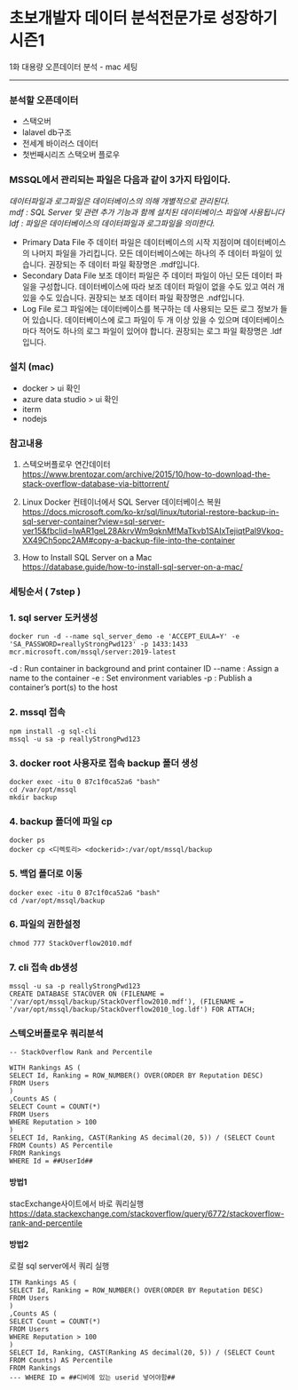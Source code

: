 # 초보개발자 데이터 분석전문가로 성장하기 시즌1

1화 대용량 오픈데이터 분석 - mac 세팅

***

### 분석할 오픈데이터

- 스택오버
- lalavel db구조
- 전세계 바이러스 데이터
- 첫번째시리즈 스택오버 플로우


### MSSQL에서 관리되는 파일은 다음과 같이 3가지 타입이다.
_데이터파일과 로그파일은 데이터베이스의 의해 개별적으로 관리된다._  
_mdf : SQL Server 및 관련 추가 기능과 함께 설치된 데이터베이스 파일에 사용됩니다_  
_ldf : 파일은 데이터베이스의 데이터파일과 로그파일을 의미한다._  

* Primary Data File
주 데이터 파일은 데이터베이스의 시작 지점이며 데이터베이스의 나머지 파일을 가리킵니다. 모든 데이터베이스에는 하나의 주 데이터 파일이 있습니다. 권장되는 주 데이터 파일 확장명은 .mdf입니다.
* Secondary Data File
보조 데이터 파일은 주 데이터 파일이 아닌 모든 데이터 파일을 구성합니다. 데이터베이스에 따라 보조 데이터 파일이 없을 수도 있고 여러 개 있을 수도 있습니다. 권장되는 보조 데이터 파일 확장명은 .ndf입니다.
* Log File
로그 파일에는 데이터베이스를 복구하는 데 사용되는 모든 로그 정보가 들어 있습니다. 데이터베이스에 로그 파일이 두 개 이상 있을 수 있으며 데이터베이스마다 적어도 하나의 로그 파일이 있어야 합니다. 권장되는 로그 파일 확장명은 .ldf입니다.

### 설치 (mac)
- docker > ui 확인
- azure data studio > ui 확인
- iterm
- nodejs

### 참고내용

1.  스텍오버플로우 연간데이터  
https://www.brentozar.com/archive/2015/10/how-to-download-the-stack-overflow-database-via-bittorrent/

2. Linux Docker 컨테이너에서 SQL Server 데이터베이스 복원  
   https://docs.microsoft.com/ko-kr/sql/linux/tutorial-restore-backup-in-sql-server-container?view=sql-server-ver15&fbclid=IwAR1geL28AkrvWm9qknMfMaTkvb1SAIxTejiqtPaI9Vkoq-XX49Ch5opc2AM#copy-a-backup-file-into-the-container

3. How to Install SQL Server on a Mac  
   https://database.guide/how-to-install-sql-server-on-a-mac/


### 세팅순서 ( 7step )
### 1. sql server 도커생성
`docker run -d --name sql_server_demo -e 'ACCEPT_EULA=Y' -e 'SA_PASSWORD=reallyStrongPwd123' -p 1433:1433 mcr.microsoft.com/mssql/server:2019-latest`

-d : Run container in background and print container ID
--name : Assign a name to the container
-e : Set environment variables
-p : Publish a container’s port(s) to the host

### 2. mssql 접속
`npm install -g sql-cli`  
`mssql -u sa -p reallyStrongPwd123`


### 3. docker root 사용자로 접속 backup 폴더 생성
`docker exec -itu 0 87c1f0ca52a6 "bash"`  
`cd /var/opt/mssql`  
`mkdir backup`  

### 4. backup 폴더에 파일 cp
`docker ps`  
`docker cp <디렉토리> <dockerid>:/var/opt/mssql/backup`  

### 5. 백업 폴더로 이동
`docker exec -itu 0 87c1f0ca52a6 "bash"`  
`cd /var/opt/mssql/backup`

### 6. 파일의 권한설정
`chmod 777 StackOverflow2010.mdf`  

### 7. cli 접속 db생성
`mssql -u sa -p reallyStrongPwd123`  
`CREATE DATABASE STACOVER ON (FILENAME = '/var/opt/mssql/backup/StackOverflow2010.mdf'), (FILENAME = '/var/opt/mssql/backup/StackOverflow2010_log.ldf') FOR ATTACH;`  


### 스텍오버플로우 쿼리분석
```
-- StackOverflow Rank and Percentile

WITH Rankings AS (
SELECT Id, Ranking = ROW_NUMBER() OVER(ORDER BY Reputation DESC)
FROM Users
)
,Counts AS (
SELECT Count = COUNT(*)
FROM Users
WHERE Reputation > 100
)
SELECT Id, Ranking, CAST(Ranking AS decimal(20, 5)) / (SELECT Count FROM Counts) AS Percentile
FROM Rankings
WHERE Id = ##UserId##
```

#### 방법1  
stacExchange사이트에서 바로 쿼리실행
https://data.stackexchange.com/stackoverflow/query/6772/stackoverflow-rank-and-percentile

#### 방법2
로컬 sql server에서 쿼리 실행  
```
ITH Rankings AS (
SELECT Id, Ranking = ROW_NUMBER() OVER(ORDER BY Reputation DESC)
FROM Users
)
,Counts AS (
SELECT Count = COUNT(*)
FROM Users
WHERE Reputation > 100
)
SELECT Id, Ranking, CAST(Ranking AS decimal(20, 5)) / (SELECT Count FROM Counts) AS Percentile
FROM Rankings
--- WHERE ID = ##디비에 있는 userid 넣어야함##
```


